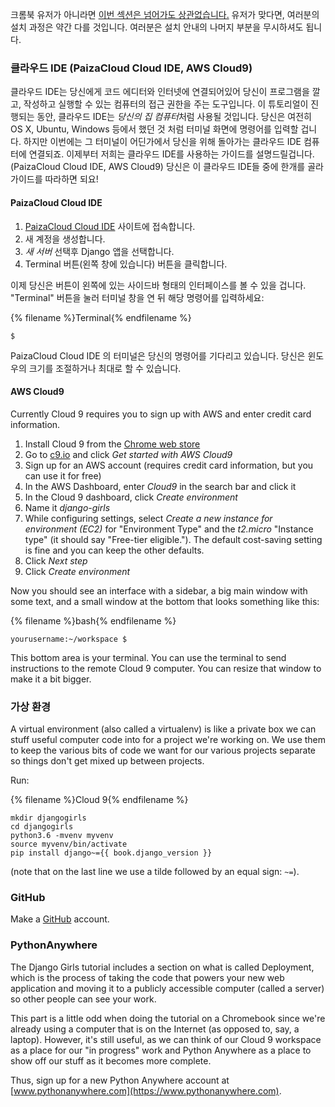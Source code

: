 크롬북 유저가 아니라면 [이번 섹션은 넘어가도 상관없습니다.](http://tutorial.djangogirls.org/en/installation/#install-python) 유저가 맞다면, 여러분의 설치 과정은 약간 다를 것입니다. 여러분은 설치 안내의 나머지 부분을 무시하셔도 됩니다.

### 클라우드 IDE (PaizaCloud Cloud IDE, AWS Cloud9)

클라우드 IDE는 당신에게 코드 에디터와 인터넷에 연결되어있어 당신이 프로그램을 깔고, 작성하고 실행할 수 있는 컴퓨터의 접근 권한을 주는 도구입니다. 이 튜토리얼이 진행되는 동안, 클라우드 IDE는 *당신의 집 컴퓨터*처럼 사용될 것입니다. 당신은 여전히 OS X, Ubuntu, Windows 등에서 했던 것 처럼 터미널 화면에 명령어를 입력할 겁니다. 하지만 이번에는 그 터미널이 어딘가에서 당신을 위해 돌아가는 클라우드 IDE 컴퓨터에 연결되죠. 이제부터 저희는 클라우드 IDE를 사용하는 가이드를 설명드릴겁니다. (PaizaCloud Cloud IDE, AWS Cloud9) 당신은 이 클라우드 IDE들 중에 한개를 골라 가이드를 따라하면 되요!

#### PaizaCloud Cloud IDE

1. [PaizaCloud Cloud IDE](https://paiza.cloud/) 사이트에 접속합니다.
2. 새 계정을 생성합니다.
3. *새 서버* 선택후 Django 앱을 선택합니다.
4. Terminal 버튼(왼쪽 창에 있습니다) 버튼을 클릭합니다.

이제 당신은 버튼이 왼쪽에 있는 사이드바 형태의 인터페이스를 볼 수 있을 겁니다. "Terminal" 버튼을 눌러 터미널 창을 연 뒤 해당 명령어를 입력하세요:

{% filename %}Terminal{% endfilename %}

    $
    

PaizaCloud Cloud IDE 의 터미널은 당신의 명령어를 기다리고 있습니다. 당신은 윈도우의 크기를 조절하거나 최대로 할 수 있습니다.

#### AWS Cloud9

Currently Cloud 9 requires you to sign up with AWS and enter credit card information.

1. Install Cloud 9 from the [Chrome web store](https://chrome.google.com/webstore/detail/cloud9/nbdmccoknlfggadpfkmcpnamfnbkmkcp)
2. Go to [c9.io](https://c9.io) and click *Get started with AWS Cloud9*
3. Sign up for an AWS account (requires credit card information, but you can use it for free)
4. In the AWS Dashboard, enter *Cloud9* in the search bar and click it
5. In the Cloud 9 dashboard, click *Create environment*
6. Name it *django-girls*
7. While configuring settings, select *Create a new instance for environment (EC2)* for "Environment Type" and the *t2.micro* "Instance type" (it should say "Free-tier eligible."). The default cost-saving setting is fine and you can keep the other defaults.
8. Click *Next step*
9. Click *Create environment*

Now you should see an interface with a sidebar, a big main window with some text, and a small window at the bottom that looks something like this:

{% filename %}bash{% endfilename %}

    yourusername:~/workspace $
    

This bottom area is your terminal. You can use the terminal to send instructions to the remote Cloud 9 computer. You can resize that window to make it a bit bigger.

### 가상 환경

A virtual environment (also called a virtualenv) is like a private box we can stuff useful computer code into for a project we're working on. We use them to keep the various bits of code we want for our various projects separate so things don't get mixed up between projects.

Run:

{% filename %}Cloud 9{% endfilename %}

    mkdir djangogirls
    cd djangogirls
    python3.6 -mvenv myvenv
    source myvenv/bin/activate
    pip install django~={{ book.django_version }}
    

(note that on the last line we use a tilde followed by an equal sign: `~=`).

### GitHub

Make a [GitHub](https://github.com) account.

### PythonAnywhere

The Django Girls tutorial includes a section on what is called Deployment, which is the process of taking the code that powers your new web application and moving it to a publicly accessible computer (called a server) so other people can see your work.

This part is a little odd when doing the tutorial on a Chromebook since we're already using a computer that is on the Internet (as opposed to, say, a laptop). However, it's still useful, as we can think of our Cloud 9 workspace as a place for our "in progress" work and Python Anywhere as a place to show off our stuff as it becomes more complete.

Thus, sign up for a new Python Anywhere account at [www.pythonanywhere.com](https://www.pythonanywhere.com).